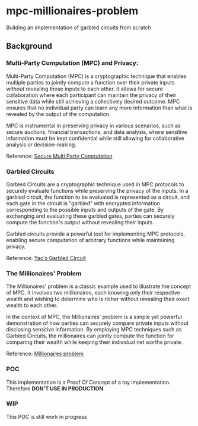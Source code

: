 # mpc-millionaires-problem

Building an implementation of garbled circuits from scratch

## Background

### Multi-Party Computation (MPC) and Privacy:

Multi-Party Computation (MPC) is a cryptographic technique that enables multiple parties to jointly compute a function over their private inputs without revealing those inputs to each other. It allows for secure collaboration where each participant can maintain the privacy of their sensitive data while still achieving a collectively desired outcome. MPC ensures that no individual party can learn any more information than what is revealed by the output of the computation.

MPC is instrumental in preserving privacy in various scenarios, such as secure auctions, financial transactions, and data analysis, where sensitive information must be kept confidential while still allowing for collaborative analysis or decision-making.

Reference: [Secure Multi Party Computation](https://en.wikipedia.org/wiki/Secure_multi-party_computation)

### Garbled Circuits

Garbled Circuits are a cryptographic technique used in MPC protocols to securely evaluate functions while preserving the privacy of the inputs. In a garbled circuit, the function to be evaluated is represented as a circuit, and each gate in the circuit is "garbled" with encrypted information corresponding to the possible inputs and outputs of the gate. By exchanging and evaluating these garbled gates, parties can securely compute the function's output without revealing their inputs.

Garbled circuits provide a powerful tool for implementing MPC protocols, enabling secure computation of arbitrary functions while maintaining privacy.

Reference: [Yao's Garbled Circuit](https://en.wikipedia.org/wiki/Garbled_circuit)

### The Millionaires' Problem

The Millionaires' problem is a classic example used to illustrate the concept of MPC. It involves two millionaires, each knowing only their respective wealth and wishing to determine who is richer without revealing their exact wealth to each other.

In the context of MPC, the Millionaires' problem is a simple yet powerful demonstration of how parties can securely compare private inputs without disclosing sensitive information. By employing MPC techniques such as Garbled Circuits, the millionaires can jointly compute the function for comparing their wealth while keeping their individual net worths private.

Reference: [Millionaires problem](https://en.wikipedia.org/wiki/Yao%27s_Millionaires%27_problem#:~:text=The%20problem%20discusses%20two%20millionaires,without%20revealing%20their%20actual%20wealth.&text=The%20Millionaires'%20problem%20is%20an,e%2Dcommerce%20and%20data%20mining.)

### POC

This implementation is a Proof Of Concept of a toy implementation. Therefore **DON'T USE IN PRODUCTION**.

### WIP

This POC is still work in progress
